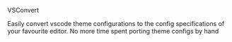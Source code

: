 VSConvert

Easily convert vscode theme configurations to the config specifications
of your favourite editor.
No more time spent porting theme configs by hand